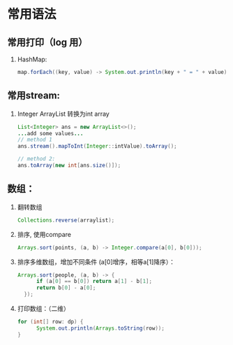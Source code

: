# 常用语法
## 常用打印（log 用）
1. HashMap:
      ```java
      map.forEach((key, value) -> System.out.println(key + " = " + value));
      ```
## 常用stream:
1.  Integer ArrayList 转换为int array
      ```java
      List<Integer> ans = new ArrayList<>();
      ...add some values...
      // method 1
      ans.stream().mapToInt(Integer::intValue).toArray();

      // method 2:
      ans.toArray(new int[ans.size()]);
      ```


## 数组：
1. 翻转数组
      ```java
      Collections.reverse(arraylist);
      ```
2. 排序, 使用compare
      ```java
      Arrays.sort(points, (a, b) -> Integer.compare(a[0], b[0]));
      ```
3. 排序多维数组，增加不同条件 (a[0]增序，相等a[1]降序）：
      ```java
      Arrays.sort(people, (a, b) -> {
            if (a[0] == b[0]) return a[1] - b[1];
            return b[0] - a[0];
        });
      ```
4. 打印数组：（二维）
      ```java
      for (int[] row: dp) {
            System.out.println(Arrays.toString(row));
      }
      ```